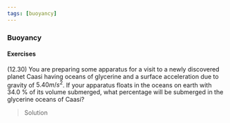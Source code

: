 ```yaml
---
tags: [buoyancy]
---
```


### Buoyancy

#### Exercises
(12.30) You are preparing some apparatus for a visit to a newly discovered planet Caasi having oceans of glycerine and a surface acceleration due to gravity of $5.40 m/s^2$. If your apparatus floats in the oceans on earth with 34.0 % of its volume submerged, what percentage will be submerged in the glycerine oceans of Caasi?
>Solution
